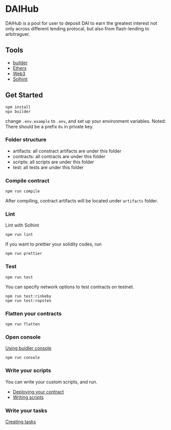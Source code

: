 # DAIHub
DAIHub is a pool for user to deposit DAI to earn the greatest interest not only across different lending protocal, but also from flash-lending to arbitraguer.


## Tools
- [builder](https://buidler.dev/)
- [Ethers](https://docs.ethers.io/ethers.js/html/index.html)
- [Web3](https://web3js.readthedocs.io/en/v1.2.1/)
- [Solhint](https://protofire.github.io/solhint/)


## Get Started
```
npm install
npx builder
```

change `.env.example` to `.env`, and set up your environment variables.
Noted: There should be a prefix `0x` in private key.


### Folder structure
- artifacts: all constract artifacts are under this folder
- contracts: all contracts are under this folder
- scripts: all scripts are under this folder
- test: all tests are under this folder


### Compile contract
```
npm run compile
```
After compiling, contract artifacts will be located under `artifacts` folder.


### Lint
Lint with Solhint
```
npm run lint
```

If you want to prettier your solidity codes, run
```
npm run prettier
```


### Test
```
npm run test
```

You can specify network options to test contracts on testnet.
```
npm run test:rinkeby
npm run test:ropsten
```


### Flatten your contracts
```
npm run flatten
```

### Open console
[Using buidler console](https://buidler.dev/guides/buidler-console.html)
```
npm run console
```


### Write your scripts
You can write your custom scripts, and run.
- [Deploying your contract](https://buidler.dev/guides/deploying.html)
- [Writing scripts](https://buidler.dev/guides/scripts.html)

### Write your tasks
[Creating tasks](https://buidler.dev/guides/create-task.html)
